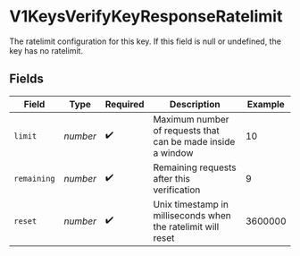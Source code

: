 # V1KeysVerifyKeyResponseRatelimit

The ratelimit configuration for this key. If this field is null or undefined, the key has no ratelimit.


## Fields

| Field                                                        | Type                                                         | Required                                                     | Description                                                  | Example                                                      |
| ------------------------------------------------------------ | ------------------------------------------------------------ | ------------------------------------------------------------ | ------------------------------------------------------------ | ------------------------------------------------------------ |
| `limit`                                                      | *number*                                                     | :heavy_check_mark:                                           | Maximum number of requests that can be made inside a window  | 10                                                           |
| `remaining`                                                  | *number*                                                     | :heavy_check_mark:                                           | Remaining requests after this verification                   | 9                                                            |
| `reset`                                                      | *number*                                                     | :heavy_check_mark:                                           | Unix timestamp in milliseconds when the ratelimit will reset | 3600000                                                      |